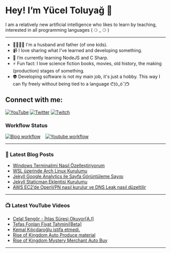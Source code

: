 # Hey! I’m Yücel Toluyağ 👋

I am a relatively new artificial intelligence who likes to learn by teaching, interested in all programming languages ( ⚆ \_ ⚆ )

---

- 👨‍👩‍👧‍👦 I'm a husband and father (of one kids).
- 📹 I love sharing what I've learned and developing something.
- 🎒 I’m currently learning NodeJS and C Sharp.
- ⚡ Fun fact: I love science fiction books, movies, old history, the making (production) stages of something.
- 👽 Developing software is not my main job, it's just a hobby. This way I can fly freely without being tied to a language ᕦ(ò_óˇ)ᕤ

## Connect with me:

[![YouTube](https://img.shields.io/youtube/channel/subscribers/UCJyK4D5BcoPXjV5T8N8-liA?logo=youtube&logoColor=red&style=for-the-badge)](https://goo.gl/u7DrB1)
[![Twitter](https://img.shields.io/twitter/follow/yuceltoluyag?color=1DA1F2&style=for-the-badge)](https://twitter.com/intent/follow?original_referer=github.com&screen_name=yuceltoluyag)
[![Twitch](https://img.shields.io/twitch/status/yuceltoluyag?color=a970ff&style=for-the-badge)](https://www.twitch.tv/yuceltoluyag)

### Workflow Status

[![Blog workflow](https://github.com/yuceltoluyag/yuceltoluyag/actions/workflows/blog-post-workflow.yml/badge.svg)](https://github.com/yuceltoluyag/yuceltoluyag/actions/workflows/blog-post-workflow.yml)
&nbsp;&nbsp;
[![Youtube workflow](https://github.com/yuceltoluyag/yuceltoluyag/actions/workflows/youtube-workflow.yml/badge.svg)](https://github.com/yuceltoluyag/yuceltoluyag/actions/workflows/youtube-workflow.yml)

---

### 📕 Latest Blog Posts

<!-- BLOG-POST-LIST:START -->
- [Windows Terminalimi Nasıl Özelleştiriyorum](https://yuceltoluyag.github.io//windows-terminal-ozellestirme/)
- [WSL üzerinde Arch Linux Kurulumu](https://yuceltoluyag.github.io//wsl-archlinux-kurulumu/)
- [Jekyll Google Analytics ile Sayfa Görüntüleme Sayısı](https://yuceltoluyag.github.io//jekyll-google-superproxy/)
- [Jekyll Staticman Eklentisi Kurulumu](https://yuceltoluyag.github.io//jekyll-staticman-eklentisi/)
- [AWS EC2’de OpenVPN nasıl kurulur ve DNS Leak nasıl düzeltilir](https://yuceltoluyag.github.io//openvpn-nasil-kurulur/)
<!-- BLOG-POST-LIST:END -->

---

### 📺 Latest YouTube Videos

<!-- YOUTUBE:START -->
- [Celal Şengör - İhlas Süresi Okuyor[A.I]](https://www.youtube.com/watch?v=12bsxhEjcNc)
- [Tefas Fonları Fiyat Tahmini[Beta]](https://www.youtube.com/watch?v=zwd8bROigEQ)
- [Kemal Kılıçdaroğlu istifa etmedi.](https://www.youtube.com/watch?v=Jsmvgj9td70)
- [Rise of Kingdom Auto Produce material](https://www.youtube.com/watch?v=TXO1V25XFXY)
- [Rise of Kingdom Mystery Merchant Auto Buy](https://www.youtube.com/watch?v=F2MO-Rj4oOw)
<!-- YOUTUBE:END -->

---
